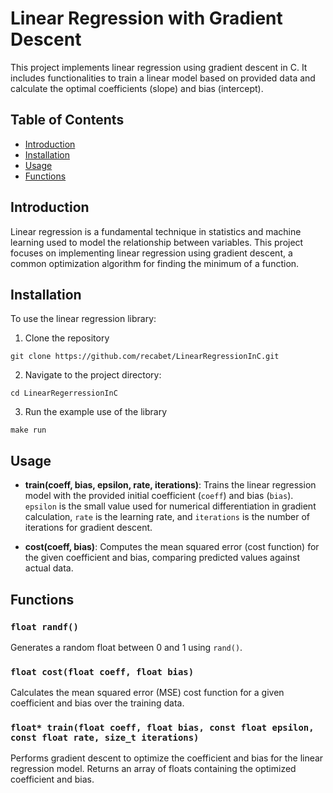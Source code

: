 # Linear Regression with Gradient Descent

This project implements linear regression using gradient descent in C. It includes functionalities to train a linear model based on provided data and calculate the optimal coefficients (slope) and bias (intercept).

## Table of Contents

- [Introduction](#introduction)
- [Installation](#installation)
- [Usage](#usage)
- [Functions](#functions)

## Introduction

Linear regression is a fundamental technique in statistics and machine learning used to model the relationship between variables. This project focuses on implementing linear regression using gradient descent, a common optimization algorithm for finding the minimum of a function.

## Installation

To use the linear regression library:

1. Clone the repository
```
git clone https://github.com/recabet/LinearRegressionInC.git
```
2. Navigate to the project directory:
```
cd LinearRegerressionInC
```
3. Run the example use of the library
```
make run
```

## Usage

- **train(coeff, bias, epsilon, rate, iterations)**: Trains the linear regression model with the provided initial coefficient (`coeff`) and bias (`bias`). `epsilon` is the small value used for numerical differentiation in gradient calculation, `rate` is the learning rate, and `iterations` is the number of iterations for gradient descent.

- **cost(coeff, bias)**: Computes the mean squared error (cost function) for the given coefficient and bias, comparing predicted values against actual data.

## Functions

### `float randf()`

Generates a random float between 0 and 1 using `rand()`.

### `float cost(float coeff, float bias)`

Calculates the mean squared error (MSE) cost function for a given coefficient and bias over the training data.

### `float* train(float coeff, float bias, const float epsilon, const float rate, size_t iterations)`

Performs gradient descent to optimize the coefficient and bias for the linear regression model. Returns an array of floats containing the optimized coefficient and bias.
